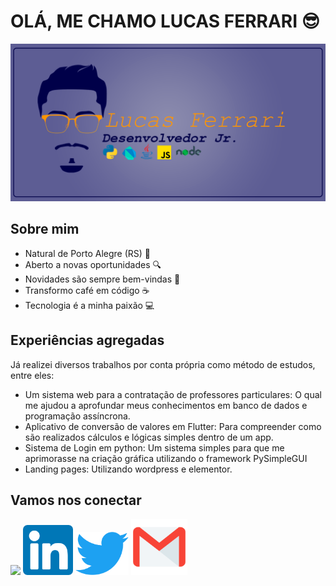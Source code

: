 # OLÁ, ME CHAMO LUCAS FERRARI 😎

![banner principal](/imgs/banner.png)

## Sobre mim 

* Natural de Porto Alegre (RS) 📌
* Aberto a novas oportunidades 🔍
* Novidades são sempre bem-vindas 📖
* Transformo café em código ☕
* Tecnologia é a minha paixão 💻
 
## Experiências agregadas
 
Já realizei diversos trabalhos por conta própria como método de estudos, entre eles:
 

* Um sistema web para a contratação de professores particulares:
    O qual me ajudou a aprofundar meus conhecimentos em banco de dados e programação assíncrona.
* Aplicativo de conversão de valores em Flutter: 
    Para compreender como são realizados cálculos e lógicas simples dentro de um app. 
* Sistema de Login em python:
    Um sistema simples para que me aprimorasse na criação gráfica utilizando o framework PySimpleGUI
* Landing pages:
    Utilizando wordpress e elementor.

## Vamos nos conectar
<div aling = center>
<a href = "https://instagram.com/ferrarilr" target = "_blank"><img src = "https://ionicabizau.github.io/badges/instagram.svg" width="80" /></a>
<a href = "https://www.linkedin.com/in/lucasferrarir/" target = "_blank"><img src = "/imgs/linkedin.png" width="80" /></a>
<a href = "https://twitter.com/ferrarilr" target = "_blank"><img src = "/imgs/twitter.png" width="85" /></a>
<a href = "mailto:ferrari.lucasr@gmail.com" target = "_blank"><img src = "/imgs/email.png" width="90" /></a>
</div>